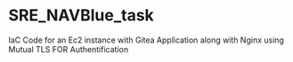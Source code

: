 # SRE_NAVBlue_task

IaC Code for an Ec2 instance with Gitea Application along with Nginx using Mutual TLS FOR Authentification 